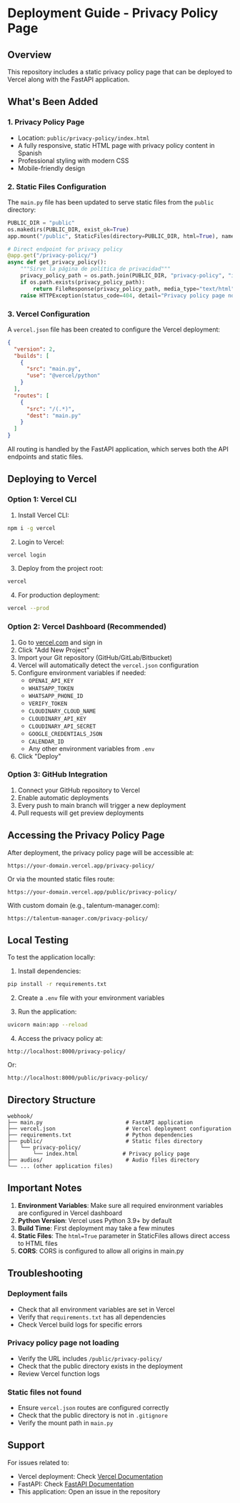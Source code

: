 # Deployment Guide - Privacy Policy Page

## Overview
This repository includes a static privacy policy page that can be deployed to Vercel along with the FastAPI application.

## What's Been Added

### 1. Privacy Policy Page
- Location: `public/privacy-policy/index.html`
- A fully responsive, static HTML page with privacy policy content in Spanish
- Professional styling with modern CSS
- Mobile-friendly design

### 2. Static Files Configuration
The `main.py` file has been updated to serve static files from the `public` directory:
```python
PUBLIC_DIR = "public"
os.makedirs(PUBLIC_DIR, exist_ok=True)
app.mount("/public", StaticFiles(directory=PUBLIC_DIR, html=True), name="public")

# Direct endpoint for privacy policy
@app.get("/privacy-policy/")
async def get_privacy_policy():
    """Sirve la página de política de privacidad"""
    privacy_policy_path = os.path.join(PUBLIC_DIR, "privacy-policy", "index.html")
    if os.path.exists(privacy_policy_path):
        return FileResponse(privacy_policy_path, media_type="text/html")
    raise HTTPException(status_code=404, detail="Privacy policy page not found")
```

### 3. Vercel Configuration
A `vercel.json` file has been created to configure the Vercel deployment:
```json
{
  "version": 2,
  "builds": [
    {
      "src": "main.py",
      "use": "@vercel/python"
    }
  ],
  "routes": [
    {
      "src": "/(.*)",
      "dest": "main.py"
    }
  ]
}
```

All routing is handled by the FastAPI application, which serves both the API endpoints and static files.

## Deploying to Vercel

### Option 1: Vercel CLI

1. Install Vercel CLI:
```bash
npm i -g vercel
```

2. Login to Vercel:
```bash
vercel login
```

3. Deploy from the project root:
```bash
vercel
```

4. For production deployment:
```bash
vercel --prod
```

### Option 2: Vercel Dashboard (Recommended)

1. Go to [vercel.com](https://vercel.com) and sign in
2. Click "Add New Project"
3. Import your Git repository (GitHub/GitLab/Bitbucket)
4. Vercel will automatically detect the `vercel.json` configuration
5. Configure environment variables if needed:
   - `OPENAI_API_KEY`
   - `WHATSAPP_TOKEN`
   - `WHATSAPP_PHONE_ID`
   - `VERIFY_TOKEN`
   - `CLOUDINARY_CLOUD_NAME`
   - `CLOUDINARY_API_KEY`
   - `CLOUDINARY_API_SECRET`
   - `GOOGLE_CREDENTIALS_JSON`
   - `CALENDAR_ID`
   - Any other environment variables from `.env`
6. Click "Deploy"

### Option 3: GitHub Integration

1. Connect your GitHub repository to Vercel
2. Enable automatic deployments
3. Every push to main branch will trigger a new deployment
4. Pull requests will get preview deployments

## Accessing the Privacy Policy Page

After deployment, the privacy policy page will be accessible at:
```
https://your-domain.vercel.app/privacy-policy/
```

Or via the mounted static files route:
```
https://your-domain.vercel.app/public/privacy-policy/
```

With custom domain (e.g., talentum-manager.com):
```
https://talentum-manager.com/privacy-policy/
```

## Local Testing

To test the application locally:

1. Install dependencies:
```bash
pip install -r requirements.txt
```

2. Create a `.env` file with your environment variables

3. Run the application:
```bash
uvicorn main:app --reload
```

4. Access the privacy policy at:
```
http://localhost:8000/privacy-policy/
```

Or:
```
http://localhost:8000/public/privacy-policy/
```

## Directory Structure

```
webhook/
├── main.py                          # FastAPI application
├── vercel.json                      # Vercel deployment configuration
├── requirements.txt                 # Python dependencies
├── public/                          # Static files directory
│   └── privacy-policy/
│       └── index.html              # Privacy policy page
├── audios/                          # Audio files directory
└── ... (other application files)
```

## Important Notes

1. **Environment Variables**: Make sure all required environment variables are configured in Vercel dashboard
2. **Python Version**: Vercel uses Python 3.9+ by default
3. **Build Time**: First deployment may take a few minutes
4. **Static Files**: The `html=True` parameter in StaticFiles allows direct access to HTML files
5. **CORS**: CORS is configured to allow all origins in main.py

## Troubleshooting

### Deployment fails
- Check that all environment variables are set in Vercel
- Verify that `requirements.txt` has all dependencies
- Check Vercel build logs for specific errors

### Privacy policy page not loading
- Verify the URL includes `/public/privacy-policy/`
- Check that the public directory exists in the deployment
- Review Vercel function logs

### Static files not found
- Ensure `vercel.json` routes are configured correctly
- Check that the public directory is not in `.gitignore`
- Verify the mount path in `main.py`

## Support

For issues related to:
- Vercel deployment: Check [Vercel Documentation](https://vercel.com/docs)
- FastAPI: Check [FastAPI Documentation](https://fastapi.tiangolo.com/)
- This application: Open an issue in the repository
